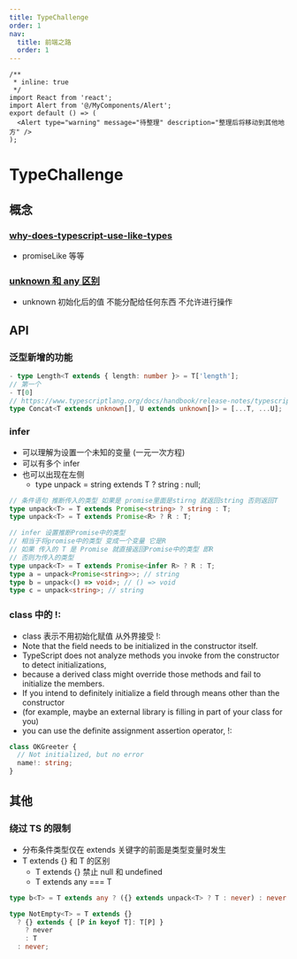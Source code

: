 ```yaml
---
title: TypeChallenge
order: 1
nav:
  title: 前端之路
  order: 1
---
```


```tsx
/**
 * inline: true
 */
import React from 'react';
import Alert from '@/MyComponents/Alert';
export default () => (
  <Alert type="warning" message="待整理" description="整理后将移动到其他地方" />
);
```

# TypeChallenge

## 概念

### [why-does-typescript-use-like-types](https://stackoverflow.com/questions/43712705/why-does-typescript-use-like-types)

- promiseLike 等等

### [unknown 和 any 区别](https://stackoverflow.com/questions/51439843/unknown-vs-any)

- unknown 初始化后的值 不能分配给任何东西 不允许进行操作

## API

### 泛型新增的功能

```ts
- type Length<T extends { length: number }> = T['length'];
// 第一个
- T[0]
// https://www.typescriptlang.org/docs/handbook/release-notes/typescript-4-0.html#variadic-tuple-types
type Concat<T extends unknown[], U extends unknown[]> = [...T, ...U];
```

### infer

- 可以理解为设置一个未知的变量 (一元一次方程)
- 可以有多个 infer
- 也可以出现在左侧
  - type unpack<T> = string extends T ? string : null;

```ts
// 条件语句 推断传入的类型 如果是 promise里面是stirng 就返回string 否则返回T
type unpack<T> = T extends Promise<string> ? string : T;
type unpack<T> = T extends Promise<R> ? R : T;
```

```ts
// infer 设置推断Promise中的类型
// 相当于将promise中的类型 变成一个变量 它是R
// 如果 传入的 T 是 Promise 就直接返回Promise中的类型 即R
// 否则为传入的类型
type unpack<T> = T extends Promise<infer R> ? R : T;
type a = unpack<Promise<string>>; // string
type b = unpack<() => void>; // () => void
type c = unpack<string>; // string
```

### class 中的 !:

- class 表示不用初始化赋值 从外界接受 !:
- Note that the field needs to be initialized in the constructor itself.
- TypeScript does not analyze methods you invoke from the constructor to detect initializations,
- because a derived class might override those methods and fail to initialize the members.
- If you intend to definitely initialize a field through means other than the constructor
- (for example, maybe an external library is filling in part of your class for you)
- you can use the definite assignment assertion operator, !:

```ts
class OKGreeter {
  // Not initialized, but no error
  name!: string;
}
```

## 其他

### 绕过 TS 的限制

- 分布条件类型仅在 extends 关键字的前面是类型变量时发生
- T extends {} 和 T 的区别
  - T extends {} 禁止 null 和 undefined
  - T extends any === T

```ts
type b<T> = T extends any ? ({} extends unpack<T> ? T : never) : never;

type NotEmpty<T> = T extends {}
  ? {} extends { [P in keyof T]: T[P] }
    ? never
    : T
  : never;
```
